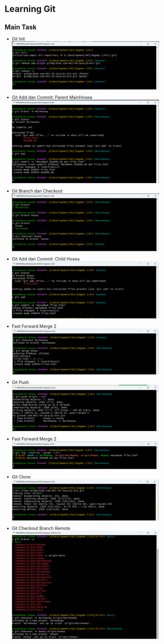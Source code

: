 # Learning Git

## Main Task

- Git Init
![Git init](img/Git-init.png)

- Git Add dan Commit: Parent MainHosea
![Git Add dan Commit](img/Git-add-commit.png)

- Git Branch dan Checkout
![Git Branch](img/Git-branch-checkout.png)

- Git Add dan Commit: Child Hosea
![Git Add dan Commit](img/Git-add-commit-child.png)

- Fast Forward Merge 2
![Fast Forward Merge](img/Git-merge-fastforward.png)

- Git Push
![Git Push](img/Git-push.png)

- Fast Forward Merge 2
![Fast Forward Merge2](img/FastForwardMerge-Graph.png)

- Git Clone
![Git Clone](img/Git-clone.png)

- Git Checkout Branch Remote
![asd](img/Git-checkout-branch-remote.png)



